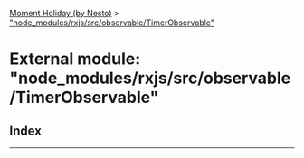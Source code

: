 [Moment Holiday (by Nesto)](../README.md) > ["node_modules/rxjs/src/observable/TimerObservable"](../modules/_node_modules_rxjs_src_observable_timerobservable_.md)

# External module: "node_modules/rxjs/src/observable/TimerObservable"

## Index

---

